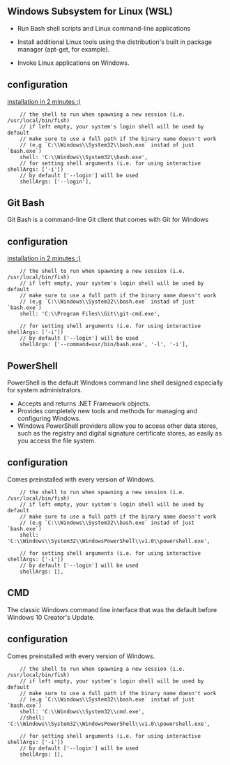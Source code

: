 ## Windows Subsystem for Linux (WSL)

- Run Bash shell scripts and Linux command-line applications 

- Install additional Linux tools using the distribution's built in package manager (apt-get, for example).

- Invoke Linux applications on Windows.

## configuration
[installation in 2 minutes :)](https://blogs.msdn.microsoft.com/commandline/2016/04/06/bash-on-ubuntu-on-windows-download-now-3/)

```
    // the shell to run when spawning a new session (i.e. /usr/local/bin/fish)
    // if left empty, your system's login shell will be used by default
    // make sure to use a full path if the binary name doesn't work
    // (e.g `C:\\Windows\\System32\\bash.exe` instad of just `bash.exe`)
    shell: 'C:\\Windows\\System32\\bash.exe',
    // for setting shell arguments (i.e. for using interactive shellArgs: ['-i'])
    // by default ['--login'] will be used
    shellArgs: ['--login'],
```

## Git Bash

Git Bash is a command-line Git client that comes with Git for Windows

## configuration 
[installation in 2 minutes :)](https://git-for-windows.github.io/)

```
    // the shell to run when spawning a new session (i.e. /usr/local/bin/fish)
    // if left empty, your system's login shell will be used by default
    // make sure to use a full path if the binary name doesn't work
    // (e.g `C:\\Windows\\System32\\bash.exe` instad of just `bash.exe`)
    shell: 'C:\\Program Files\\Git\\git-cmd.exe',

    // for setting shell arguments (i.e. for using interactive shellArgs: ['-i'])
    // by default ['--login'] will be used
    shellArgs: ['--command=usr/bin/bash.exe', '-l', '-i'],
```

## PowerShell

PowerShell is the default Windows command line shell designed especially for system administrators.

- Accepts and returns .NET Framework objects.
- Provides completely new tools and methods for managing and configuring Windows.
- Windows PowerShell providers allow you to access other data stores, such as the registry and digital signature certificate stores, as easily as you access the file system.

## configuration
Comes preinstalled with every version of Windows.

```
    // the shell to run when spawning a new session (i.e. /usr/local/bin/fish)
    // if left empty, your system's login shell will be used by default
    // make sure to use a full path if the binary name doesn't work
    // (e.g `C:\\Windows\\System32\\bash.exe` instad of just `bash.exe`)
    shell: 'C:\\Windows\\System32\\WindowsPowerShell\\v1.0\\powershell.exe',

    // for setting shell arguments (i.e. for using interactive shellArgs: ['-i'])
    // by default ['--login'] will be used
    shellArgs: [],
```

## CMD

The classic Windows command line interface that was the default before Windows 10 Creator's Update.

## configuration
Comes preinstalled with every version of Windows.

```
    // the shell to run when spawning a new session (i.e. /usr/local/bin/fish)
    // if left empty, your system's login shell will be used by default
    // make sure to use a full path if the binary name doesn't work
    // (e.g `C:\\Windows\\System32\\bash.exe` instad of just `bash.exe`)
    shell: 'C:\\Windows\\System32\\cmd.exe',
    //shell: 'C:\\Windows\\System32\\WindowsPowerShell\\v1.0\\powershell.exe',

    // for setting shell arguments (i.e. for using interactive shellArgs: ['-i'])
    // by default ['--login'] will be used
    shellArgs: [],
```

